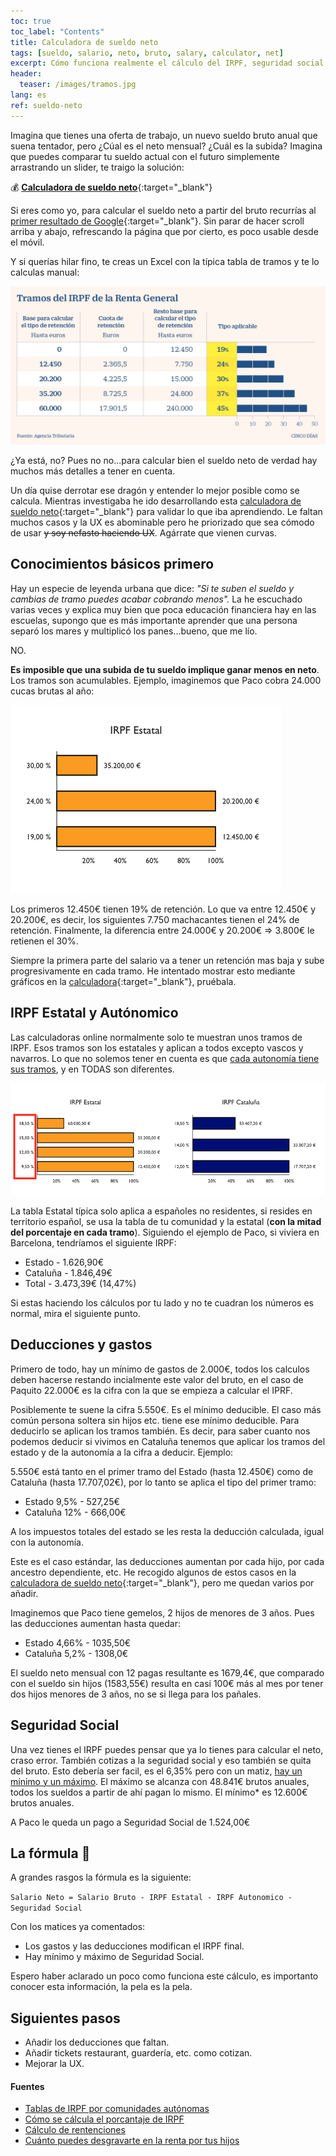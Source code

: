 ```yaml
---
toc: true
toc_label: "Contents"
title: Calculadora de sueldo neto
tags: [sueldo, salario, neto, bruto, salary, calculator, net]
excerpt: Cómo funciona realmente el cálculo del IRPF, seguridad social, etc.
header:
  teaser: /images/tramos.jpg
lang: es
ref: sueldo-neto
---
```


Imagina que tienes una oferta de trabajo, un nuevo sueldo bruto anual que suena tentador, pero ¿Cúal es el neto mensual? ¿Cuál es la subida? Imagina que puedes comparar tu sueldo actual con el futuro simplemente arrastrando un slider, te traigo la solución:

:moneybag: [**Calculadora de sueldo neto**](https://tusueldoneto.pallares.me){:target="\_blank"}

Si eres como yo, para calcular el sueldo neto a partir del bruto recurrías al [primer resultado de Google](https://cincodias.elpais.com/herramientas/calculadora-sueldo-neto/){:target="\_blank"}. Sin parar de hacer scroll arriba y abajo, refrescando la página que por cierto, es poco usable desde el móvil.

Y si querías hilar fino, te creas un Excel con la típica tabla de tramos y te lo calculas manual:

![Tramos IPRF Estatales](/images/tramos.jpg)

¿Ya está, no? Pues no no...para calcular bien el sueldo neto de verdad hay muchos más detalles a tener en cuenta.

Un día quise derrotar ese dragón y entender lo mejor posible como se calcula. Mientras investigaba he ido desarrollando esta [calculadora de sueldo neto](https://tusueldoneto.pallares.me){:target="\_blank"} para validar lo que iba aprendiendo. Le faltan muchos casos y la UX es abominable pero he priorizado que sea cómodo de usar ~~y soy nefasto haciendo UX~~. Agárrate que vienen curvas.

## Conocimientos básicos primero

Hay un especie de leyenda urbana que dice: _"Si te suben el sueldo y cambias de tramo puedes acabar cobrando menos"._ La he escuchado varias veces y explica muy bien que poca educación financiera hay en las escuelas, supongo que es más importante aprender que una persona separó los mares y multiplicó los panes...bueno, que me lío.

NO.

**Es imposible que una subida de tu sueldo implique ganar menos en neto**. Los tramos son acumulables. Ejemplo, imaginemos que Paco cobra 24.000 cucas brutas al año:

![Tramos explicados](/images/tramosExplicados.png)

Los primeros 12.450€ tienen 19% de retención.
Lo que va entre 12.450€ y 20.200€, es decir, los siguientes 7.750 machacantes tienen el 24% de retención.
Finalmente, la diferencia entre 24.000€ y 20.200€ => 3.800€ le retienen el 30%.

Siempre la primera parte del salario va a tener un retención mas baja y sube progresivamente en cada tramo. He intentado mostrar esto mediante gráficos en la [calculadora](https://tusueldoneto.pallares.me){:target="\_blank"}, pruébala.

## IRPF Estatal y Autónomico

Las calculadoras online normalmente solo te muestran unos tramos de IRPF. Esos tramos son los estatales y aplican a todos excepto vascos y navarros. Lo que no solemos tener en cuenta es que [cada autonomía tiene sus tramos](https://www.businessinsider.es/tablas-irpf-comunidades-autonomas-cuanto-pagas-renta-625415), y en TODAS son diferentes.

![Tramos del estado y catalanes](/images/dosTramos.png)

La tabla Estatal típica solo aplica a españoles no residentes, si resides en territorio español, se usa la tabla de tu comunidad y la estatal (**con la mitad del porcentaje en cada tramo**).
Siguiendo el ejemplo de Paco, si viviera en Barcelona, tendríamos el siguiente IRPF:

- Estado - 1.626,90€
- Cataluña - 1.846,49€
- Total - 3.473,39€ (14,47%)

Si estas haciendo los cálculos por tu lado y no te cuadran los números es normal, mira el siguiente punto.

## Deducciones y gastos

Primero de todo, hay un mínimo de gastos de 2.000€, todos los calculos deben hacerse restando incialmente este valor del bruto, en el caso de Paquito 22.000€ es la cifra con la que se empieza a calcular el IPRF.

Posiblemente te suene la cifra 5.550€. Es el mínimo deducible. El caso más común persona soltera sin hijos etc. tiene ese mínimo deducible. Para deducirlo se aplican los tramos también. Es decir, para saber cuanto nos podemos deducir si vivimos en Cataluña tenemos que aplicar los tramos del estado y de la autonomía a la cifra a deducir. Ejemplo:

5.550€ está tanto en el primer tramo del Estado (hasta 12.450€) como de Cataluña (hasta 17.707,02€), por lo tanto se aplica el tipo del primer tramo:

- Estado 9,5% - 527,25€
- Cataluña 12% - 666,00€

A los impuestos totales del estado se les resta la deducción calculada, igual con la autonomía.

Este es el caso estándar, las deducciones aumentan por cada hijo, por cada ancestro dependiente, etc. He recogido algunos de estos casos en la [calculadora de sueldo neto](https://tusueldoneto.pallares.me){:target="\_blank"}, pero me quedan varios por añadir.

Imaginemos que Paco tiene gemelos, 2 hijos de menores de 3 años. Pues las deducciones aumentan hasta quedar:

- Estado 4,66% - 1035,50€
- Cataluña 5,2% - 1308,0€

El sueldo neto mensual con 12 pagas resultante es 1679,4€, que comparado con el sueldo sin hijos (1583,55€) resulta en casi 100€ más al mes por tener dos hijos menores de 3 años, no se si llega para los pañales.

## Seguridad Social

Una vez tienes el IRPF puedes pensar que ya lo tienes para calcular el neto, craso error. También cotizas a la seguridad social y eso también se quita del bruto. Esto debería ser facil, es el 6,35% pero con un matiz, [hay un mínimo y un máximo](https://www.campmanyabogados.com/blog/bases-cotizacion). El máximo se alcanza con 48.841€ brutos anuales, todos los sueldos a partir de ahí pagan lo mismo. El mínimo\* es 12.600€ brutos anuales.

A Paco le queda un pago a Seguridad Social de 1.524,00€

## La fórmula :tada:

A grandes rasgos la fórmula es la siguiente:

`Salario Neto = Salario Bruto - IRPF Estatal - IRPF Autonomico - Seguridad Social`

Con los matices ya comentados:

- Los gastos y las deducciones modifican el IRPF final.
- Hay mínimo y máximo de Seguridad Social.

Espero haber aclarado un poco como funciona este cálculo, es importanto conocer esta información, la pela es la pela.

## Siguientes pasos

- Añadir los deducciones que faltan.
- Añadir tickets restaurant, guardería, etc. como cotizan.
- Mejorar la UX.

#### Fuentes

- [Tablas de IRPF por comunidades autónomas](https://www.businessinsider.es/tablas-irpf-comunidades-autonomas-cuanto-pagas-renta-625415)
- [Cómo se cálcula el porcantaje de IRPF](https://ekuatio.com/como-se-calcula-el-porcentaje-de-irpf-en-la-nomina/)
- [Cálculo de rentenciones](https://www2.agenciatributaria.gob.es/wlpl/PRET-R170/index.zul)
- [Cuánto puedes desgravarte en la renta por tus hijos](https://www.finect.com/usuario/Josetrecet/articulos/hijos-declaracion-renta)
